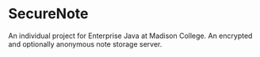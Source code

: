 # SecureNote
An individual project for Enterprise Java at Madison College. An encrypted and optionally anonymous note storage server.